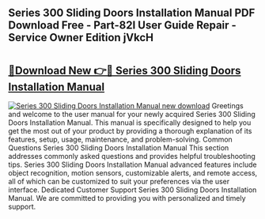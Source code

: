 ## Series 300 Sliding Doors Installation Manual PDF Download Free - Part-82I User Guide Repair - Service Owner Edition jVkcH

# <h2><a href="http://bc7446.oget.top/?id=Series+300+Sliding+Doors+Installation+Manual">🔗Download New 👉🔴 Series 300 Sliding Doors Installation Manual</a></h2>

[![Series 300 Sliding Doors Installation Manual new download](https://i.imgur.com/5g1atiW.png)](http://bc7446.oget.top/?id=Series+300+Sliding+Doors+Installation+Manual)
Greetings and welcome to the user manual for your newly acquired Series 300 Sliding Doors Installation Manual. This manual is specifically designed to help you get the most out of your product by providing a thorough explanation of its features, setup, usage, maintenance, and problem-solving. Common Questions Series 300 Sliding Doors Installation Manual This section addresses commonly asked questions and provides helpful troubleshooting tips. Series 300 Sliding Doors Installation Manual advanced features include object recognition, motion sensors, customizable alerts, and remote access, all of which can be customized to suit your preferences via the user interface. Dedicated Customer Support Series 300 Sliding Doors Installation Manual. We are committed to providing you with personalized and timely support.
